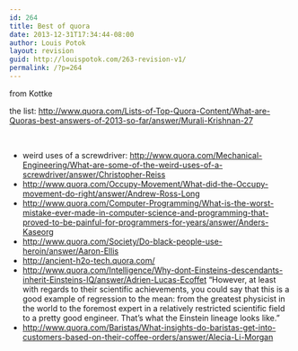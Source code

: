 ```yaml
---
id: 264
title: Best of quora
date: 2013-12-31T17:34:44-08:00
author: Louis Potok
layout: revision
guid: http://louispotok.com/263-revision-v1/
permalink: /?p=264
---
```

from Kottke

the list: http://www.quora.com/Lists-of-Top-Quora-Content/What-are-Quoras-best-answers-of-2013-so-far/answer/Murali-Krishnan-27

&nbsp;

  * weird uses of a screwdriver: http://www.quora.com/Mechanical-Engineering/What-are-some-of-the-weird-uses-of-a-screwdriver/answer/Christopher-Reiss
  * http://www.quora.com/Occupy-Movement/What-did-the-Occupy-movement-do-right/answer/Andrew-Ross-Long
  * http://www.quora.com/Computer-Programming/What-is-the-worst-mistake-ever-made-in-computer-science-and-programming-that-proved-to-be-painful-for-programmers-for-years/answer/Anders-Kaseorg
  * http://www.quora.com/Society/Do-black-people-use-heroin/answer/Aaron-Ellis
  * http://ancient-h2o-tech.quora.com/
  * http://www.quora.com/Intelligence/Why-dont-Einsteins-descendants-inherit-Einsteins-IQ/answer/Adrien-Lucas-Ecoffet &#8220;However, at least with regards to their scientific achievements, you could say that this is a good example of regression to the mean: from the greatest physicist in the world to the foremost expert in a relatively restricted scientific field to a pretty good engineer. That&#8217;s what the Einstein lineage looks like.&#8221;
  * http://www.quora.com/Baristas/What-insights-do-baristas-get-into-customers-based-on-their-coffee-orders/answer/Alecia-Li-Morgan